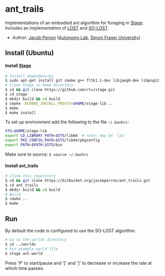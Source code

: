 # ant\_trails #

Implementations of an embodied ant algorithm for foraging in [Stage](https://github.com/rtv/stage). Includes an implementation of [LOST](https://autonomylab.github.io/doc/vaughan_LOST.pdf) and [SO-LOST](https://autonomylab.github.io/doc/sadat_alife2010.pdf).

* Author: [Jacob Perron](http://jacobperron.ca) ([Autonomy Lab](http://autonomylab.org), [Simon Fraser University](http://sfu.ca))

## Install (Ubuntu) ##

#### Install [Stage](https://github.com/rtv/stage) ####

```bash
# Install dependencies
$ sudo apt-get install git cmake g++ fltk1.1-dev libjpeg8-dev libpng12-dev libglu1-mesa-dev libltdl-dev git
# Clone Stage in home directory
$ cd && git clone https://github.com/rtv/stage.git
$ cd stage
$ mkdir build && cd build
$ cmake -DCMAKE_INSTALL_PREFIX=$HOME/stage-lib ..
$ make
$ make install
```

To set up environment add the following to the file `~/.bashrc`:  
```bash
STG=$HOME/stage-lib
export LD_LIBRARY_PATH=$STG/lib64  # note: may be 'lib'
export PKG_CONFIG_PATH=$STG/lib64/pkgconfig
export PATH=$PATH:$STG/bin
```

Make sure to source: `$ source ~/.bashrc`

#### Install ant_trails ####

```bash
# Clone this repository
$ cd && git clone https://bitbucket.org/jacobperron/ant_trails.git
$ cd ant_trails
$ mkdir build && cd build
# Build
$ cmake ..
$ make
```

## Run ##

By default the code is configured to use the SO-LOST algorithm.

```bash
# Go to the worlds directory
$ cd ../worlds
# Run example world file
$ stage ant.world
```

Press 'P' to start/pause and '[' and ']' to decrease or increase the rate at which time passes.
